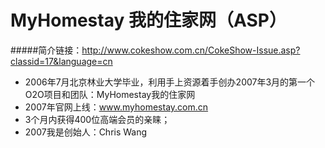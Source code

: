 # MyHomestay 我的住家网（ASP）
#####简介链接：http://www.cokeshow.com.cn/CokeShow-Issue.asp?classid=17&language=cn
- 2006年7月北京林业大学毕业，利用手上资源着手创办2007年3月的第一个O2O项目和团队：MyHomestay我的住家网
- 2007年官网上线：www.myhomestay.com.cn
- 3个月内获得400位高端会员的亲睐；
- 2007我是创始人：Chris Wang
